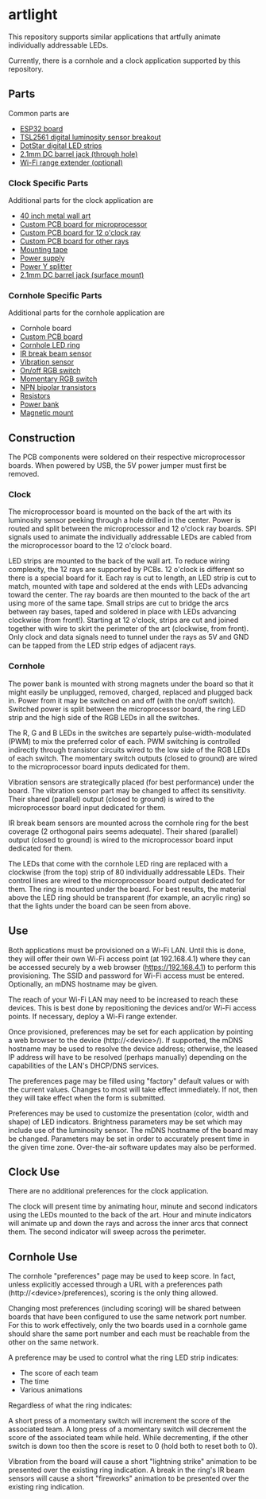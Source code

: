 # artlight
This repository supports similar applications that artfully animate individually addressable LEDs.

Currently, there is a cornhole and a clock application supported by this repository.

## Parts

Common parts are
* [ESP32 board](https://www.adafruit.com/product/3405)
* [TSL2561 digital luminosity sensor breakout](https://www.adafruit.com/product/439)
* [DotStar digital LED strips](https://www.adafruit.com/product/2241)
* [2.1mm DC barrel jack (through hole)](https://www.adafruit.com/product/373)
* [Wi-Fi range extender (optional)](https://www.amazon.com/gp/product/B072MH1434)

### Clock Specific Parts

Additional parts for the clock application are
* [40 inch metal wall art](https://www.etsy.com/listing/614388701/round-metal-wall-art-perfect)
* [Custom PCB board for microprocessor](https://github.com/rtyle/artlight/blob/master/eagle/projects/artlight/artlight.brd)
* [Custom PCB board for 12 o'clock ray](https://github.com/rtyle/artlight/blob/master/eagle/projects/ray/ray0.brd)
* [Custom PCB board for other rays](https://github.com/rtyle/artlight/blob/master/eagle/projects/ray/ray.brd)
* [Mounting tape](https://www.amazon.com/gp/product/B00PKI7IBG)
* [Power supply](https://www.adafruit.com/product/1466)
* [Power Y splitter](https://www.amazon.com/gp/product/B06Y5GP7SF)
* [2.1mm DC barrel jack (surface mount)](https://www.sparkfun.com/products/12748)

### Cornhole Specific Parts

Additional parts for the cornhole application are
* Cornhole board
* [Custom PCB board](https://github.com/rtyle/artlight/blob/master/eagle/projects/artlight/artlight.cornhole.brd)
* [Cornhole LED ring](https://www.amazon.com/gp/product/B01N7SRCQJ)
* [IR break beam sensor](https://www.adafruit.com/product/2168)
* [Vibration sensor](https://www.adafruit.com/product/1766)
* [On/off RGB switch](https://www.adafruit.com/product/3424)
* [Momentary RGB switch](https://www.adafruit.com/product/3423)
* [NPN bipolar transistors](https://www.adafruit.com/product/756)
* [Resistors](https://www.adafruit.com/product/2784)
* [Power bank](https://www.amazon.com/gp/product/B072MH1434)
* [Magnetic mount](https://www.amazon.com/gp/product/B01M0DUVZV)

## Construction

The PCB components were soldered on their respective microprocessor boards.
When powered by USB, the 5V power jumper must first be removed.

### Clock

The microprocessor board is mounted on the back of the art with its luminosity sensor peeking through a hole drilled in the center.
Power is routed and split between the microprocessor and 12 o'clock ray boards.
SPI signals used to animate the individually addressable LEDs are cabled from the microprocessor board to the 12 o'clock board.

LED strips are mounted to the back of the wall art.
To reduce wiring complexity, the 12 rays are supported by PCBs.
12 o'clock is different so there is a special board for it.
Each ray is cut to length, an LED strip is cut to match, mounted with tape and soldered at the ends with LEDs advancing toward the center.
The ray boards are then mounted to the back of the art using more of the same tape.
Small strips are cut to bridge the arcs between ray bases, taped and soldered in place with LEDs advancing clockwise (from front!).
Starting at 12 o'clock, strips are cut and joined together with wire to skirt the perimeter of the art (clockwise, from front).
Only clock and data signals need to tunnel under the rays as 5V and GND can be tapped from the LED strip edges of adjacent rays.

### Cornhole

The power bank is mounted with strong magnets under the board so that it might easily be unplugged, removed, charged, replaced and plugged back in.
Power from it may be switched on and off (with the on/off switch).
Switched power is split between the microprocessor board, the ring LED strip and the high side of the RGB LEDs in all the switches.

The R, G and B LEDs in the switches are separtely pulse-width-modulated (PWM) to mix the preferred color of each.
PWM switching is controlled indirectly through transistor circuits wired to the low side of the RGB LEDs of each switch.
The momentary switch outputs (closed to ground) are wired to the microprocessor board inputs dedicated for them.

Vibration sensors are strategically placed (for best performance) under the board.
The vibration sensor part may be changed to affect its sensitivity.
Their shared (parallel) output (closed to ground) is wired to the microprocessor board input dedicated for them.

IR break beam sensors are mounted across the cornhole ring for the best coverage (2 orthogonal pairs seems adequate).
Their shared (parallel) output (closed to ground) is wired to the microprocessor board input dedicated for them.

The LEDs that come with the cornhole LED ring are replaced with a clockwise (from the top) strip of 80 individually addressable LEDs.
Their control lines are wired to the microprocessor board output dedicated for them.
The ring is mounted under the board.
For best results, the material above the LED ring should be transparent (for example, an acrylic ring)
so that the lights under the board can be seen from above.

## Use

Both applications must be provisioned on a Wi-Fi LAN.
Until this is done, they will offer their own Wi-Fi access point (at 192.168.4.1) where they can be accessed securely by a web browser (https://192.168.4.1) to perform this provisioning.
The SSID and password for Wi-Fi access must be entered.
Optionally, an mDNS hostname may be given.

The reach of your Wi-Fi LAN may need to be increased to reach these devices.
This is best done by repositioning the devices and/or Wi-Fi access points.
If necessary, deploy a Wi-Fi range extender.

Once provisioned, preferences may be set for each application by pointing a web browser to the device (http://\<device\>/).
If supported, the mDNS hostname may be used to resolve the device address;
otherwise, the leased IP address will have to be resolved (perhaps manually) depending on the capabilities of the LAN's DHCP/DNS services.

The preferences page may be filled using "factory" default values or with the current values.
Changes to most will take effect immediately.
If not, then they will take effect when the form is submitted.

Preferences may be used to customize the presentation (color, width and shape) of LED indicators.
Brightness parameters may be set which may include use of the luminosity sensor.
The mDNS hostname of the board may be changed.
Parameters may be set in order to accurately present time in the given time zone.
Over-the-air software updates may also be performed.

## Clock Use

There are no additional preferences for the clock application.

The clock will present time by animating hour, minute and second indicators using the LEDs mounted to the back of the art.
Hour and minute indicators will animate up and down the rays and across the inner arcs that connect them.
The second indicator will sweep across the perimeter.

## Cornhole Use

The cornhole "preferences" page may be used to keep score.
In fact, unless explicitly accessed through a URL with a preferences path (http://\<device\>/preferences), scoring is the only thing allowed.

Changing most preferences (including scoring) will be shared between boards that have been configured to use the same network port number.
For this to work effectively, only the two boards used in a cornhole game should share the same port number and each must be reachable from the other on the same network.

A preference may be used to control what the ring LED strip indicates:
* The score of each team
* The time
* Various animations

Regardless of what the ring indicates:

A short press of a momentary switch will increment the score of the associated team.
A long press of a momentary switch will decrement the score of the associated team while held.
While decrementing, if the other switch is down too then the score is reset to 0 (hold both to reset both to 0).

Vibration from the board will cause a short "lightning strike" animation to be presented over the existing ring indication.
A break in the ring's IR beam sensors will cause a short "fireworks" animation to be presented over the existing ring indication.





